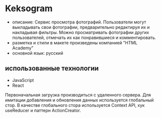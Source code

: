 # Keksogram

* описание: Сервис просмотра фотографий. Пользователи могут выкладывать свои фотографии, предварительно редактируя их и накладывая фильтры. Можно просматривать фотографии других пользователей, отмечать их как понравившиеся и комментировать.
* разметка и стили в макете произведены компанией "HTML Academy"
* основной язык: русский

## использованные технологии

* JavaScript
* React

Первоначальная загрузка производиться с удаленного сервера. 
Для имитации добавления и обновления данных используется глобальный стор.
В качестве глобального стора используется Context API, хук useReducer и паттерн ActionCreator.
